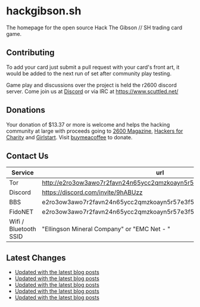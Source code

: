 # hackgibson.sh
The homepage for the open source Hack The Gibson // SH trading card game.


## Contributing

To add your card just submit a pull request with your card's front art, it would be added to the next run of set after community play testing.

Game play and discussions over the project is held the r2600 discord server. Come join us at [Discord](https://discord.com/invite/9hABUzz) or via IRC at https://www.scuttled.net/


## Donations

Your donation of $13.37 or more is welcome and helps the hacking community at large with proceeds going to [2600 Magazine](https://2600.com/), [Hackers for Charity](https://hackersforcharity.org) and [Girlstart](https://girlstart.org).  Visit [buymeacoffee](https://www.buymeacoffee.com/hackgibson.sh) to donate.


## Contact Us

Service | url
-|-
Tor | http://e2ro3ow3awo7r2favn24n65ycc2qmzkoayn5r57e3f56nvjwdcgg32ad.onion
Discord | https://discord.com/invite/9hABUzz
BBS | e2ro3ow3awo7r2favn24n65ycc2qmzkoayn5r57e3f56nvjwdcgg32ad.onion:23
FidoNET | e2ro3ow3awo7r2favn24n65ycc2qmzkoayn5r57e3f56nvjwdcgg32ad.onion:24554
Wifi / Bluetooth SSID | "Ellingson Mineral Company" or "EMC Net - <fidonet address>"

## Latest Changes
<!-- BLOG-POST-LIST:START -->
- [Updated with the latest blog posts](https://github.com/DFW2600/hackgibson.sh/commit/a1f0590e37d397a262a4a8127ee5b99d66fb23ea)
- [Updated with the latest blog posts](https://github.com/DFW2600/hackgibson.sh/commit/68efadf0a08573a1ce3c5692be7083a686097ffd)
- [Updated with the latest blog posts](https://github.com/DFW2600/hackgibson.sh/commit/e0f9b6bc613b385c0c399b3e37b54ecc6c395021)
- [Updated with the latest blog posts](https://github.com/DFW2600/hackgibson.sh/commit/a9c3831d53b70f844297e08f6e870b70bbe98ed2)
- [Updated with the latest blog posts](https://github.com/DFW2600/hackgibson.sh/commit/b27e574386e4f0f10673b6f78bd0e9d3ac086202)
<!-- BLOG-POST-LIST:END -->
